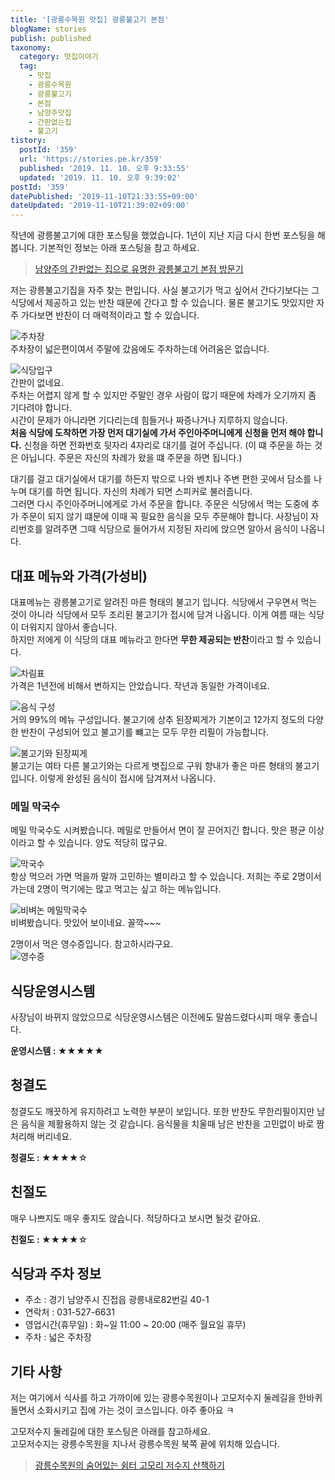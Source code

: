 ```yaml
---
title: '[광릉수목원 맛집] 광릉불고기 본점'
blogName: stories
publish: published
taxonomy:
  category: 맛집이야기
  tag:
    - 맛집
    - 광릉수목원
    - 광릉불고기
    - 본점
    - 남양주맛집
    - 간판없는집
    - 불고기
tistory:
  postId: '359'
  url: 'https://stories.pe.kr/359'
  published: '2019. 11. 10. 오후 9:33:55'
  updated: '2019. 11. 10. 오후 9:39:02'
postId: '359'
datePublished: '2019-11-10T21:33:55+09:00'
dateUpdated: '2019-11-10T21:39:02+09:00'
---
```


작년에 광릉불고기에 대한 포스팅을 했었습니다. 1년이 지난 지금 다시 한번 포스팅을 해봅니다. 기본적인 정보는 아래 포스팅을 참고 하세요.

> [남양주의 간판없는 집으로 유명한 광릉불고기 본점 방문기](https://stories.pe.kr/275)

저는 광릉불고기집을 자주 찾는 편입니다. 사실 불고기가 먹고 싶어서 간다기보다는 그 식당에서 제공하고 있는 반찬 때문에 간다고 할 수 있습니다. 물론 불고기도 맛있지만 자주 가다보면 반찬이 더 매력적이라고 할 수 있습니다.

![주차장](images/2019-11-10-21-03-37.jpg)  
주차장이 넓은편이여서 주말에 갔음에도 주차하는데 어려움은 없습니다.

![식당입구](images/2019-11-10-21-04-30.jpg)  
간판이 없네요.  
주차는 어렵지 않게 할 수 있지만 주말인 경우 사람이 많기 때문에 차례가 오기까지 좀 기다려야 합니다.  
시간이 문제가 아니라면 기다리는데 힘들거나 짜증나거나 지루하지 않습니다.  
**처음 식당에 도착하면 가장 먼저 대기실에 가서 주인아주머니에게 신청을 먼저 해야 합니다.** 신청을 하면 전화번호 뒷자리 4자리로 대기를 걸어 주십니다. (이 떄 주문을 하는 것은 아닙니다. 주문은 자신의 차례가 왔을 떄 주문을 하면 됩니다.)

대기를 걸고 대기실에서 대기를 하든지 밖으로 나와 벤치나 주변 편한 곳에서 담소를 나누며 대기를 하면 됩니다. 자신의 차례가 되면 스피커로 불러줍니다.  
그러면 다시 주인아주머니에게로 가서 주문을 합니다. 주문은 식당에서 먹는 도중에 추가 주문이 되지 않기 떄문에 이때 꼭 필요한 음식을 모두 주문해야 합니다.
사장님이 자리번호를 알려주면 그때 식당으로 들어가서 지정된 자리에 앉으면 알아서 음식이 나옵니다.

## 대표 메뉴와 가격(가성비)

대표메뉴는 광릉불고기로 알려진 마른 형태의 불고기 입니다. 식당에서 구우면서 먹는 것이 아니라 식당에서 모두 조리된 불고기가 접시에 담겨 나옵니다. 이게 여름 때는 식당이 더워지지 않아서 좋습니다.  
하지만 저에게 이 식당의 대표 메뉴라고 한다면 **무한 제공되는 반찬**이라고 할 수 있습니다.

![차림표](images/2019-11-10-21-15-06.jpg)  
가격은 1년전에 비해서 변하지는 안았습니다. 작년과 동일한 가격이네요.

![음식 구성](images/2019-11-10-21-17-02.jpg)  
거의 99%의 메뉴 구성입니다. 불고기에 상추 된장찌게가 기본이고 12가지 정도의 다양한 반찬이 구성되어 있고 불고기를 뺴고는 모두 무한 리필이 가능합니다.

![불고기와 된장찌게](images/2019-11-10-21-18-45.jpg)  
불고기는 여타 다른 불고기와는 다르게 볏집으로 구워 향내가 좋은 마른 형태의 불고기 입니다. 이렇게 완성된 음식이 접시에 담겨져서 나옵니다.

### 메밀 막국수

메밀 막국수도 시켜봤습니다. 메밀로 만들어서 면이 잘 끈어지긴 합니다. 맛은 평균 이상이라고 할 수 있습니다. 양도 적당히 많구요.

![막국수](images/2019-11-10-21-20-19.jpg)  
항상 먹으러 가면 먹을까 말까 고민하는 별미라고 할 수 있습니다. 저희는 주로 2명이서 가는데 2명이 먹기에는 많고 먹고는 싶고 하는 메뉴입니다.

![비벼논 메밀막국수](images/2019-11-10-21-23-02.jpg)  
비벼봤습니다. 맛있어 보이네요. 꼴깍~~~

2명이서 먹은 영수증입니다. 참고하시라구요.  
![영수증](images/2019-11-10-21-24-11.jpg)

## 식당운영시스템

사장님이 바뀌지 않았으므로 식당운영시스템은 이전에도 말씀드렸다시피 매우 좋습니다.

<div class='alert alert-info'>
<b>운영시스템 : </b> ★★★★★ 
</div>

## 청결도

청결도도 깨끗하게 유지하려고 노력한 부분이 보입니다. 또한 반찬도 무한리필이지만 남은 음식을 제활용하지 않는 것 같습니다. 음식물을 치울때 남은 반찬을 고민없이 바로 짬 처리해 버리네요.

<div class='alert alert-info'>
<b>청결도 : </b> ★★★★☆ 
</div>

## 친절도

매우 나쁘지도 매우 좋지도 않습니다. 적당하다고 보시면 될것 같아요.

<div class='alert alert-info'>
<b>친절도 : </b> ★★★★☆ 
</div>

## 식당과 주차 정보

- 주소 : 경기 남양주시 진접읍 광릉내로82번길 40-1
- 연락처 : 031-527-6631
- 영업시간(휴무일) : 화~일 11:00 ~ 20:00 (매주 월요일 휴무)
- 주차 : 넓은 주차장

## 기타 사항

저는 여기에서 식사를 하고 가까이에 있는 광릉수목원이나 고모저수지 둘레길을 한바퀴 돌면서 소화시키고 집에 가는 것이 코스입니다. 아주 좋아요 ㅋ

고모저수지 둘레길에 대한 포스팅은 아래를 참고하세요.  
고모저수지는 광릉수목원을 지나서 광릉수목원 북쪽 끝에 위치해 있습니다.

> [광릉수목원의 숨어있는 쉼터 고모리 저수지 산책하기](https://stories.pe.kr/358)
